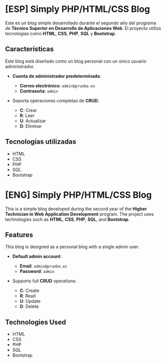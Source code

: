 # [ESP] Simply PHP/HTML/CSS Blog

Este es un blog simple desarrollado durante el segundo año del programa de **Técnico Superior en Desarrollo de Aplicaciones Web**. El proyecto utiliza tecnologías como **HTML**, **CSS**, **PHP**, **SQL** y **Bootstrap**.

## Características

Este blog está diseñado como un blog personal con un único usuario administrador.

- **Cuenta de administrador predeterminada**:  
  - **Correo electrónico**: `admin@prueba.es`  
  - **Contraseña**: `admin`

- Soporta operaciones completas de **CRUD**:  
  - **C**: Crear  
  - **R**: Leer  
  - **U**: Actualizar  
  - **D**: Eliminar  

## Tecnologías utilizadas

- HTML
- CSS
- PHP
- SQL
- Bootstrap


# [ENG] Simply PHP/HTML/CSS Blog

This is a simple blog developed during the second year of the **Higher Technician in Web Application Development** program. The project uses technologies such as **HTML**, **CSS**, **PHP**, **SQL**, and **Bootstrap**.

## Features

This blog is designed as a personal blog with a single admin user.

- **Default admin account**:  
  - **Email**: `admin@prueba.es`  
  - **Password**: `admin`

- Supports full **CRUD** operations:  
  - **C**: Create  
  - **R**: Read  
  - **U**: Update  
  - **D**: Delete  

## Technologies Used

- HTML
- CSS
- PHP
- SQL
- Bootstrap

